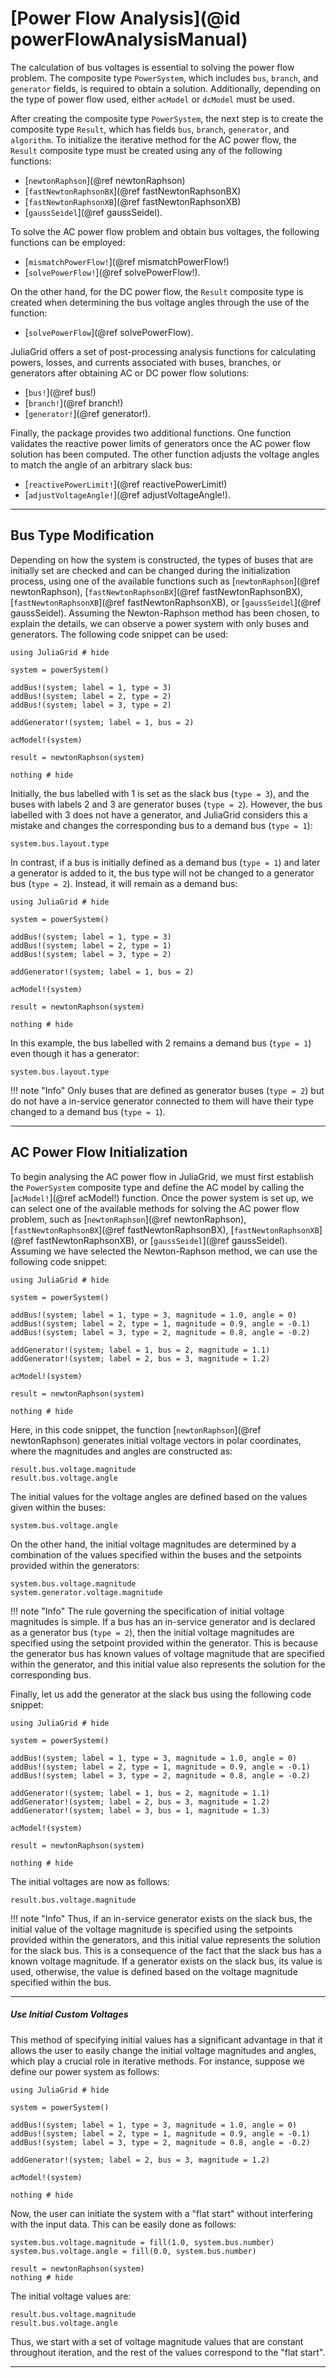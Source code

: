 # [Power Flow Analysis](@id powerFlowAnalysisManual)

The calculation of bus voltages is essential to solving the power flow problem. The composite type `PowerSystem`, which includes `bus`, `branch`, and `generator` fields, is required to obtain a solution. Additionally, depending on the type of power flow used, either `acModel` or `dcModel` must be used.

After creating the composite type `PowerSystem`, the next step is to create the composite type `Result`, which has fields `bus`, `branch`, `generator`, and `algorithm`. To initialize the iterative method for the AC power flow, the `Result` composite type must be created using any of the following functions:
* [`newtonRaphson`](@ref newtonRaphson)
* [`fastNewtonRaphsonBX`](@ref fastNewtonRaphsonBX)
* [`fastNewtonRaphsonXB`](@ref fastNewtonRaphsonXB)
* [`gaussSeidel`](@ref gaussSeidel).

To solve the AC power flow problem and obtain bus voltages, the following functions can be employed:
* [`mismatchPowerFlow!`](@ref mismatchPowerFlow!)
* [`solvePowerFlow!`](@ref solvePowerFlow!).

 On the other hand, for the DC power flow, the `Result` composite type is created when determining the bus voltage angles through the use of the function:
* [`solvePowerFlow`](@ref solvePowerFlow).

JuliaGrid offers a set of post-processing analysis functions for calculating powers, losses, and currents associated with buses, branches, or generators after obtaining AC or DC power flow solutions:
* [`bus!`](@ref bus!)
* [`branch!`](@ref branch!)
* [`generator!`](@ref generator!).

Finally, the package provides two additional functions. One function validates the reactive power limits of generators once the AC power flow solution has been computed. The other function adjusts the voltage angles to match the angle of an arbitrary slack bus:
* [`reactivePowerLimit!`](@ref reactivePowerLimit!)
* [`adjustVoltageAngle!`](@ref adjustVoltageAngle!).

---

## Bus Type Modification
Depending on how the system is constructed, the types of buses that are initially set are checked and can be changed during the initialization process, using one of the available functions such as [`newtonRaphson`](@ref newtonRaphson), [`fastNewtonRaphsonBX`](@ref fastNewtonRaphsonBX), [`fastNewtonRaphsonXB`](@ref fastNewtonRaphsonXB), or [`gaussSeidel`](@ref gaussSeidel). Assuming the Newton-Raphson method has been chosen, to explain the details, we can observe a power system with only buses and generators. The following code snippet can be used:
```@example busType
using JuliaGrid # hide

system = powerSystem()

addBus!(system; label = 1, type = 3)
addBus!(system; label = 2, type = 2)
addBus!(system; label = 3, type = 2)

addGenerator!(system; label = 1, bus = 2)

acModel!(system)

result = newtonRaphson(system)

nothing # hide
```
Initially, the bus labelled with 1 is set as the slack bus (`type = 3`), and the buses with labels 2 and 3 are generator buses (`type = 2`). However, the bus labelled with 3 does not have a generator, and JuliaGrid considers this a mistake and changes the corresponding bus to a demand bus (`type = 1`):
```@repl busType
system.bus.layout.type
```

In contrast, if a bus is initially defined as a demand bus (`type = 1`) and later a generator is added to it, the bus type will not be changed to a generator bus (`type = 2`). Instead, it will remain as a demand bus:
```@example busTypeStay
using JuliaGrid # hide

system = powerSystem()

addBus!(system; label = 1, type = 3)
addBus!(system; label = 2, type = 1)
addBus!(system; label = 3, type = 2)

addGenerator!(system; label = 1, bus = 2)

acModel!(system)

result = newtonRaphson(system)

nothing # hide
```

In this example, the bus labelled with 2 remains a demand bus (`type = 1`) even though it has a generator:
```@repl busTypeStay
system.bus.layout.type
```
!!! note "Info"
    Only buses that are defined as generator buses (`type = 2`) but do not have a in-service generator connected to them will have their type changed to a demand bus (`type = 1`).

---

## AC Power Flow Initialization
To begin analysing the AC power flow in JuliaGrid, we must first establish the `PowerSystem` composite type and define the AC model by calling the [`acModel!`](@ref acModel!) function. Once the power system is set up, we can select one of the available methods for solving the AC power flow problem, such as [`newtonRaphson`](@ref newtonRaphson), [`fastNewtonRaphsonBX`](@ref fastNewtonRaphsonBX), [`fastNewtonRaphsonXB`](@ref fastNewtonRaphsonXB), or [`gaussSeidel`](@ref gaussSeidel). Assuming we have selected the Newton-Raphson method, we can use the following code snippet:
```@example initializeACPowerFlow
using JuliaGrid # hide

system = powerSystem()

addBus!(system; label = 1, type = 3, magnitude = 1.0, angle = 0)
addBus!(system; label = 2, type = 1, magnitude = 0.9, angle = -0.1)
addBus!(system; label = 3, type = 2, magnitude = 0.8, angle = -0.2)

addGenerator!(system; label = 1, bus = 2, magnitude = 1.1)
addGenerator!(system; label = 2, bus = 3, magnitude = 1.2)

acModel!(system)

result = newtonRaphson(system)

nothing # hide
```

Here, in this code snippet, the function [`newtonRaphson`](@ref newtonRaphson) generates initial voltage vectors in polar coordinates, where the magnitudes and angles are constructed as:
```@repl initializeACPowerFlow
result.bus.voltage.magnitude
result.bus.voltage.angle
```
The initial values for the voltage angles are defined based on the values given within the buses:
```@repl initializeACPowerFlow
system.bus.voltage.angle
```
On the other hand, the initial voltage magnitudes are determined by a combination of the values specified within the buses and the setpoints provided within the generators:
```@repl initializeACPowerFlow
system.bus.voltage.magnitude
system.generator.voltage.magnitude
```
!!! note "Info"
    The rule governing the specification of initial voltage magnitudes is simple. If a bus has an in-service generator and is declared as a generator bus (`type = 2`), then the initial voltage magnitudes are specified using the setpoint provided within the generator. This is because the generator bus has known values of voltage magnitude that are specified within the generator, and this initial value also represents the solution for the corresponding bus.

Finally, let us add the generator at the slack bus using the following code snippet:
```@example initializeACPowerFlowSlack
using JuliaGrid # hide

system = powerSystem()

addBus!(system; label = 1, type = 3, magnitude = 1.0, angle = 0)
addBus!(system; label = 2, type = 1, magnitude = 0.9, angle = -0.1)
addBus!(system; label = 3, type = 2, magnitude = 0.8, angle = -0.2)

addGenerator!(system; label = 1, bus = 2, magnitude = 1.1)
addGenerator!(system; label = 2, bus = 3, magnitude = 1.2)
addGenerator!(system; label = 3, bus = 1, magnitude = 1.3)

acModel!(system)

result = newtonRaphson(system)

nothing # hide
```
The initial voltages are now as follows:
```@repl initializeACPowerFlowSlack
result.bus.voltage.magnitude
```
!!! note "Info"
    Thus, if an in-service generator exists on the slack bus, the initial value of the voltage magnitude is specified using the setpoints provided within the generators, and this initial value represents the solution for the slack bus. This is a consequence of the fact that the slack bus has a known voltage magnitude. If a generator exists on the slack bus, its value is used, otherwise, the value is defined based on the voltage magnitude specified within the bus.

---

##### Use Initial Custom Voltages
This method of specifying initial values has a significant advantage in that it allows the user to easily change the initial voltage magnitudes and angles, which play a crucial role in iterative methods. For instance, suppose we define our power system as follows:
```@example initializeACPowerFlowFlat
using JuliaGrid # hide

system = powerSystem()

addBus!(system; label = 1, type = 3, magnitude = 1.0, angle = 0)
addBus!(system; label = 2, type = 1, magnitude = 0.9, angle = -0.1)
addBus!(system; label = 3, type = 2, magnitude = 0.8, angle = -0.2)

addGenerator!(system; label = 2, bus = 3, magnitude = 1.2)

acModel!(system)

nothing # hide
```
Now, the user can initiate the system with a "flat start" without interfering with the input data. This can be easily done as follows:
```@example initializeACPowerFlowFlat
system.bus.voltage.magnitude = fill(1.0, system.bus.number)
system.bus.voltage.angle = fill(0.0, system.bus.number)

result = newtonRaphson(system)
nothing # hide
```
The initial voltage values are:
```@repl initializeACPowerFlowFlat
result.bus.voltage.magnitude
result.bus.voltage.angle
```
Thus, we start with a set of voltage magnitude values that are constant throughout iteration, and the rest of the values correspond to the "flat start".

---
